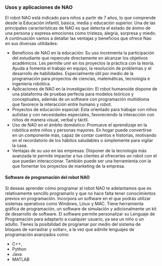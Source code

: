 ### Usos y aplicaciones de NAO

El robot NAO está indicado para niños a partir de 7 años, lo que comprende desde la Educación infantil, básica, media y educación superior. Una de las principales características de NAO es que detecta el estado de ánimo de una persona y expresa emociones como tristeza, alegría, sorpresa y miedo.
A continuación vamos a detallar las ventajas y beneficios que ofrece Nao en sus diversas utilidades:
* Beneficios de NAO en la educación: Su uso incrementa la participación del estudiante que repercute directamente en alcanzar los objetivos académicos. Les permite unir en los proyectos la práctica con la teoría. Ayuda a fomenta el trabajo en equipo, la resolución de problemas y el desarrollo de habilidades. Especialmente útil por medio de la programación para proyectos de ciencias, matemáticas, tecnología e ingeniería robótica.
* Aplicaciones de NAO en la investigación: El robot humanoide dispone de una plataforma de pruebas perfecta para modelos teóricos y conceptuales, además de un software con programación multidioma que favorece la interacción entre humano y robot.
* Proyectos de educación especial: Esta orientado para trabajar con niños autistas y con necesidades especiales, favoreciendo la interacción con niños de manera visual, verbal y táctil.
* Uso de NAO en el ámbito doméstico: Promueve el aprendizaje en la robótica entre niños y personas mayores. En hogar puede convertirse en un componente más, capaz de contar cuentos e historias, motivando en el recordatorio de los hábitos saludables o simplemente para vigilar la casa.
* Ventajas de su uso en las empresas: Disponer de la tecnología más avanzada te permite impactar a tus clientes al ofrecerles un robot con el que puedan interaccionar. También puede ser una herramienta con la que fomentar los proyectos de marketing de la empresa.  

####  Software de programación del robot NAO

Si deseas aprender cómo programar al robot NAO te adelantamos que es relativamente sencillo programarlo y que no hace falta tener conocimientos previos en programación. Incorpora un software en el que podrás utilizar sistemas operativos como Windows, Linux y MAC. Tiene herramienta gráfica de programación, un software de simulación y adicionalmente un kit de desarrollo de software.
El software permite personalizar su Lenguaje de Programación para adaptarlo a cualquier usuario, ya sea un niño o un adulto. Tienes la posibilidad de programar por medio del sistema de bloques de «arrastrar y soltar», a la vez que admite lenguajes de programación avanzados como:
* C++,
* Python
* Java
* MATLAB